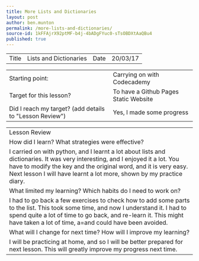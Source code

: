 ```yaml
---
title: More Lists and Dictionaries
layout: post
author: ben.munton
permalink: /more-lists-and-dictionaries/
source-id: 1kFFAjrX92ptMF-b4j-4bADgFYuc0-sTsOBDXtAaQBu4
published: true
---
```

<table>
  <tr>
    <td>Title</td>
    <td>Lists and Dictionaries</td>
    <td>Date</td>
    <td>20/03/17</td>
  </tr>
</table>


<table>
  <tr>
    <td>Starting point:</td>
    <td>Carrying on with Codecademy</td>
  </tr>
  <tr>
    <td>Target for this lesson?</td>
    <td>To have a Github Pages Static Website</td>
  </tr>
  <tr>
    <td>Did I reach my target? 
(add details to "Lesson Review")</td>
    <td> Yes, I made some progress</td>
  </tr>
</table>


<table>
  <tr>
    <td>Lesson Review</td>
  </tr>
  <tr>
    <td>How did I learn? What strategies were effective? </td>
  </tr>
  <tr>
    <td>I carried on with python, and I learnt a lot about lists and dictionaries.  It was very interesting, and I enjoyed it a lot.  You have to modify the key and the original word, and it is very easy.  Next lesson I will have learnt a lot more, shown by my practice diary.</td>
  </tr>
  <tr>
    <td>What limited my learning? Which habits do I need to work on? </td>
  </tr>
  <tr>
    <td>I had to go back a few exercises to check how to add some parts to the list. This took some time, and now I understand it. I had to spend quite a lot of time to go back, and re-learn it. This might have taken a lot of time, a=and could have been avoided. </td>
  </tr>
  <tr>
    <td>What will I change for next time? How will I improve my learning?</td>
  </tr>
  <tr>
    <td>I will be practicing at home, and so I will be better prepared for next lesson. This will greatly improve my progress next time. </td>
  </tr>
</table>


